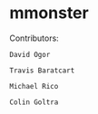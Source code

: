 # mmonster

Contributors:

    David Ogor

    Travis Baratcart

    Michael Rico

    Colin Goltra
